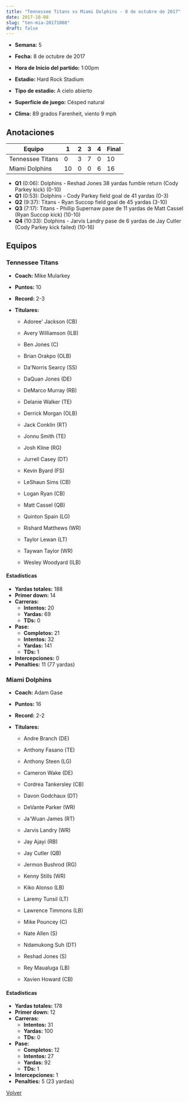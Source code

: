 ```yaml
---
title: "Tennessee Titans vs Miami Dolphins - 8 de octubre de 2017"
date: 2017-10-08
slug: "ten-mia-20171008"
draft: false
---
```


* **Semana:** 5
* **Fecha:** 8 de octubre de 2017

* **Hora de Inicio del partido:** 1:00pm
* **Estadio:** Hard Rock Stadium
* **Tipo de estadio:** A cielo abierto
* **Superficie de juego:** Césped natural
* **Clima:** 89 grados Farenheit, viento 9 mph





## Anotaciones
| Equipo | 1 | 2 | 3 | 4 | Final |
|--------|---|---|---|---|-------|
| Tennessee Titans  | 0 | 3 | 7 | 0  | 10 |
| Miami Dolphins  | 10 | 0 | 0 | 6  | 16 |
* **Q1** (0:06): Dolphins - Reshad Jones 38 yardas fumble return (Cody Parkey kick) (0-10)
* **Q1** (0:53): Dolphins - Cody Parkey field goal de 41 yardas (0-3)
* **Q2** (9:37): Titans - Ryan Succop field goal de 45 yardas (3-10)
* **Q3** (7:17): Titans - Phillip Supernaw pase de 11 yardas de Matt Cassel (Ryan Succop kick) (10-10)
* **Q4** (10:33): Dolphins - Jarvis Landry pase de 6 yardas de Jay Cutler (Cody Parkey kick failed) (10-16)


## Equipos


### Tennessee Titans
* **Coach:** Mike Mularkey
* **Puntos:** 10
* **Record:** 2-3
* **Titulares:** 

  * Adoree' Jackson (CB) 

  * Avery Williamson (ILB) 

  * Ben Jones (C) 

  * Brian Orakpo (OLB) 

  * Da'Norris Searcy (SS) 

  * DaQuan Jones (DE) 

  * DeMarco Murray (RB) 

  * Delanie Walker (TE) 

  * Derrick Morgan (OLB) 

  * Jack Conklin (RT) 

  * Jonnu Smith (TE) 

  * Josh Kline (RG) 

  * Jurrell Casey (DT) 

  * Kevin Byard (FS) 

  * LeShaun Sims (CB) 

  * Logan Ryan (CB) 

  * Matt Cassel (QB) 

  * Quinton Spain (LG) 

  * Rishard Matthews (WR) 

  * Taylor Lewan (LT) 

  * Taywan Taylor (WR) 

  * Wesley Woodyard (ILB) 

#### Estadísticas
* **Yardas totales:** 188
* **Primer down:** 14
* **Carreras:**
  * **Intentos:** 20
  * **Yardas:** 69
  * **TDs:** 0
* **Pase:**
  * **Completos:** 21
  * **Intentos:** 32
  * **Yardas:** 141
  * **TDs:** 1
* **Intercepciones:** 0
* **Penalties:** 11 (77 yardas)

### Miami Dolphins
* **Coach:** Adam Gase
* **Puntos:** 16
* **Record:** 2-2
* **Titulares:** 

  * Andre Branch (DE) 

  * Anthony Fasano (TE) 

  * Anthony Steen (LG) 

  * Cameron Wake (DE) 

  * Cordrea Tankersley (CB) 

  * Davon Godchaux (DT) 

  * DeVante Parker (WR) 

  * Ja'Wuan James (RT) 

  * Jarvis Landry (WR) 

  * Jay Ajayi (RB) 

  * Jay Cutler (QB) 

  * Jermon Bushrod (RG) 

  * Kenny Stills (WR) 

  * Kiko Alonso (LB) 

  * Laremy Tunsil (LT) 

  * Lawrence Timmons (LB) 

  * Mike Pouncey (C) 

  * Nate Allen (S) 

  * Ndamukong Suh (DT) 

  * Reshad Jones (S) 

  * Rey Maualuga (LB) 

  * Xavien Howard (CB) 

#### Estadísticas
* **Yardas totales:** 178
* **Primer down:** 12
* **Carreras:**
  * **Intentos:** 31
  * **Yardas:** 100
  * **TDs:** 0
* **Pase:**
  * **Completos:** 12
  * **Intentos:** 27
  * **Yardas:** 92
  * **TDs:** 1
* **Intercepciones:** 1
* **Penalties:** 5 (23 yardas)


[Volver](/historia/2017)
